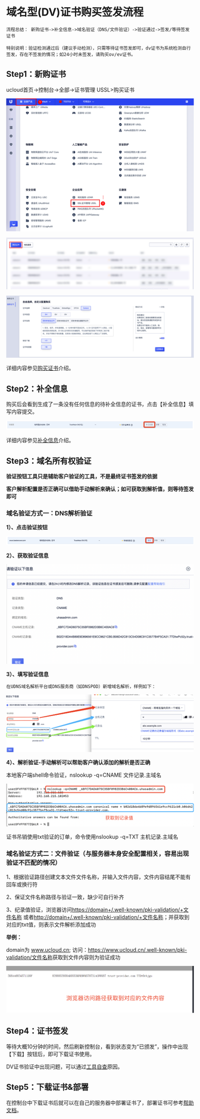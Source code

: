 

# 域名型(DV)证书购买签发流程

    流程总结： 新购证书->补全信息->域名验证（DNS/文件验证）->验证通过->签发/等待签发证书
    
    特别说明：验证检测通过后（建议手动检测），只需等待证书签发即可，dv证书为系统检测自行签发，存在不签发的情况；如24小时未签发，请购买ov/ev证书。


## Step1：新购证书

ucloud首页-\>控制台-\>全部-\>证书管理 USSL\>购买证书

![](/images/rk1.png)

![](/images/rk2.png)

![](/images/xzzs.png)

详细内容参见[购买证书](/ussl/operate/buy)介绍。

## Step2：补全信息

   购买后会看到生成了一条没有任何信息的待补全信息的证书，点击【补全信息】填写内容提交。

![](/images/procedure/待补全信息.png)

详细内容参见[补全信息](ussl/operate/complete)介绍。

## Step3：域名所有权验证

**验证按钮工具只是辅助客户验证的工具，不是最终证书签发的依据**

**客户解析配置是否正确可以借助手动解析来确认；如可获取到解析值，则等待签发即可**

### 域名验证方式一：DNS解析验证

**1）、点击验证按钮**

![](/images/procedure/验证按钮.png)

**2）、获取验证信息**

![](/images/procedure/cname验证信息.png)

**3）、填写验证信息**

    在UDNS域名解析平台或DNS服务商（如DNSPOD）新增域名解析，样例如下：

![](/images/procedure/cname解析添加.png)

**4）、解析验证-手动解析可以帮助客户确认添加的解析是否正确**

    
 本地客户端shell命令验证，nslookup -q=CNAME 文件记录.主域名      
    
![](/images/procedure/cname手动解析验证.png)


证书吊销使用txt验证的订单，命令使用nslookup -q=TXT 主机记录.主域名
   



### 域名验证方式二：文件验证（与服务器本身安全配置相关，容易出现验证不匹配的情况）



1、根据验证路径创建文本文件文件名称，并输入文件内容，文件内容结尾不能有回车或换行符

2、保证文件名称路径与验证一致，缺少可自行补齐


3、纪录值验证，浏览器访问<https://domain+/.well-known/pki-validation/+文件名称> 或者<http://domain+/.well-known/pki-validation/+文件名称>；并获取到对应的txt值，则表示文件解析添加成功


**举例：** 

domain为 www.ucloud.cn; 访问：<https://www.ucloud.cn/.well-known/pki-validation/文件名称>获取到文件内容则为验证成功

![](/images/procedure/文件解析验证.png)


## Step4：证书签发

等待大概10分钟的时间，然后刷新控制台，看到状态变为“已颁发”，操作中出现【下载】按钮后，即可下载证书使用。

DV证书验证中出现问题，可以通过[工具自查](ussl/faq/dv)原因。

## Step5：下载证书&部署

在控制台中下载证书后就可以在自己的服务器中部署证书了，部署证书可参考[帮助文档](ussl/install)。

